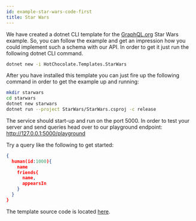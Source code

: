 ```yaml
---
id: example-star-wars-code-first
title: Star Wars
---
```


We have created a dotnet CLI template for the [GraphQL.org](https://graphql.org) Star Wars example. So, you can follow the example and get an impression how you could implement such a schema with our API. In order to get it just run the following dotnet CLI command.

```bash
dotnet new -i HotChocolate.Templates.StarWars
```

After you have installed this template you can just fire up the following command in order to get the example up and running:

```bash
mkdir starwars
cd starwars
dotnet new starwars
dotnet run --project StarWars/StarWars.csproj -c release
```

The service should start-up and run on the port 5000. In order to test your server and send queries head over to our playground endpoint: http://127.0.0.1:5000/playground

Try a query like the following to get started:
```json
{
  human(id:1000){
    name
    friends{
      name,
      appearsIn
    }
  }
}
```
The template source code is located [here](https://github.com/ChilliCream/hotchocolate-templates/tree/master/StarWars/content).
